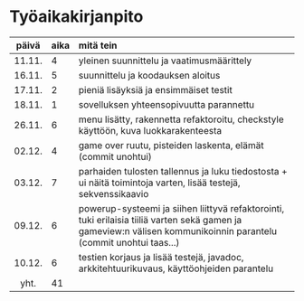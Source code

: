 # Työaikakirjanpito

| päivä  | aika | mitä tein  |
| :----: |:-----| :-----|
| 11.11. | 4    | yleinen suunnittelu ja vaatimusmäärittely |
| 16.11. | 5    | suunnittelu ja koodauksen aloitus |
| 17.11. | 2    | pieniä lisäyksiä ja ensimmäiset testit |
| 18.11. | 1    | sovelluksen yhteensopivuutta parannettu |
| 26.11. | 6    | menu lisätty, rakennetta refaktoroitu, checkstyle käyttöön, kuva luokkarakenteesta |
| 02.12. | 4    | game over ruutu, pisteiden laskenta, elämät (commit unohtui) |
| 03.12. | 7    | parhaiden tulosten tallennus ja luku tiedostosta + ui näitä toimintoja varten, lisää testejä, sekvenssikaavio |
| 09.12. | 6    | powerup-systeemi ja siihen liittyvä refaktorointi, tuki erilaisia tiiliä varten sekä gamen ja gameview:n välisen kommunikoinnin parantelu (commit unohtui taas...) |
| 10.12. | 6    | testien korjaus ja lisää testejä, javadoc, arkkitehtuurikuvaus, käyttöohjeiden parantelu |
| yht.   | 41   | | 

